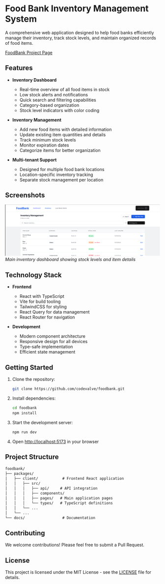 # Food Bank Inventory Management System

A comprehensive web application designed to help food banks efficiently manage their inventory, track stock levels, and maintain organized records of food items.

[FoodBank Project Page](https://codevalve.github.io/foodbank/)

## Features

- **Inventory Dashboard**
  - Real-time overview of all food items in stock
  - Low stock alerts and notifications
  - Quick search and filtering capabilities
  - Category-based organization
  - Stock level indicators with color coding

- **Inventory Management**
  - Add new food items with detailed information
  - Update existing item quantities and details
  - Track minimum stock levels
  - Monitor expiration dates
  - Categorize items for better organization

- **Multi-tenant Support**
  - Designed for multiple food bank locations
  - Location-specific inventory tracking
  - Separate stock management per location

## Screenshots

![Inventory Dashboard](docs/images/inventory-dashboard.png)
*Main inventory dashboard showing stock levels and item details*

## Technology Stack

- **Frontend**
  - React with TypeScript
  - Vite for build tooling
  - TailwindCSS for styling
  - React Query for data management
  - React Router for navigation

- **Development**
  - Modern component architecture
  - Responsive design for all devices
  - Type-safe implementation
  - Efficient state management

## Getting Started

1. Clone the repository:
   ```bash
   git clone https://github.com/codevalve/foodbank.git
   ```

2. Install dependencies:
   ```bash
   cd foodbank
   npm install
   ```

3. Start the development server:
   ```bash
   npm run dev
   ```

4. Open [http://localhost:5173](http://localhost:5173) in your browser

## Project Structure

```
foodbank/
├── packages/
│   ├── client/           # Frontend React application
│   │   ├── src/
│   │   │   ├── api/     # API integration
│   │   │   ├── components/
│   │   │   ├── pages/   # Main application pages
│   │   │   └── types/   # TypeScript definitions
│   │   └── ...
│   └── ...
└── docs/                 # Documentation
```

## Contributing

We welcome contributions! Please feel free to submit a Pull Request.

## License

This project is licensed under the MIT License - see the [LICENSE](LICENSE) file for details.
